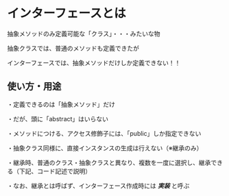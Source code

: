 # インターフェースとは

抽象メソッドのみ定義可能な「クラス」・・・みたいな物

抽象クラスでは、普通のメソッドも定義できたが

インターフェースでは、抽象メソッドだけしか定義できない！！

## 使い方・用途

・定義できるのは「抽象メソッド」だけ

・だが、頭に「abstract」はいらない

・メソッドにつける、アクセス修飾子には、「public」しか指定できない

・抽象クラス同様に、直接インスタンスの生成は行えない（※継承のみ）

・継承時、普通のクラス・抽象クラスと異なり、複数を一度に選択し、継承できる（下記、コード記述で説明）

・なお、継承とは呼ばず、インターフェース作成時には ***実装*** と呼ぶ



